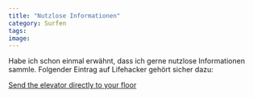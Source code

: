```yaml
---
title: "Nutzlose Informationen"
category: Surfen
tags: 
image: 
---
```


Habe ich schon einmal erwähnt, dass ich gerne nutzlose Informationen sammle. Folgender Eintrag auf Lifehacker gehört sicher dazu:  

  

[Send the elevator directly to your floor](http://www.lifehacker.com/software/travel/send-the-elevator-directly-to-your-floor-205918.php)